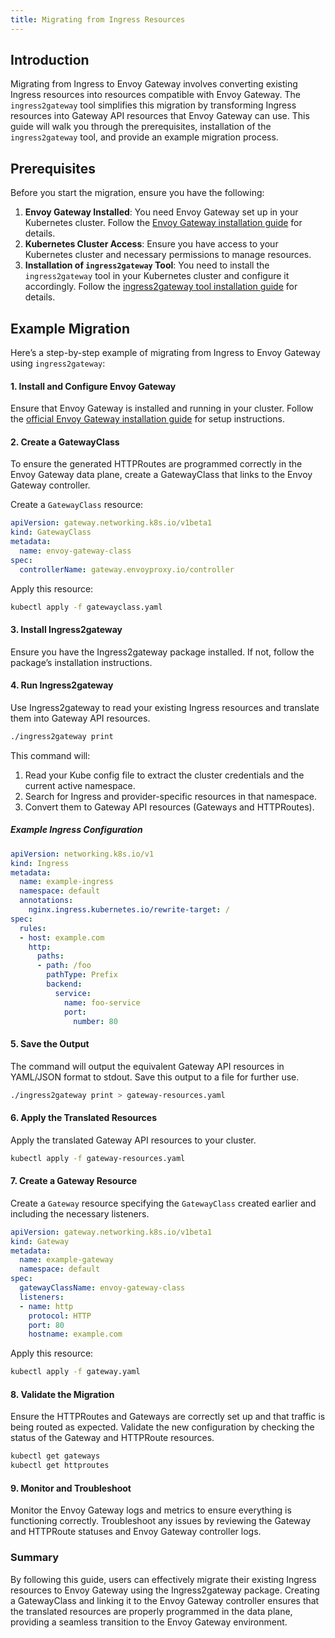 ```yaml
---
title: Migrating from Ingress Resources
---
```


## Introduction

Migrating from Ingress to Envoy Gateway involves converting existing Ingress resources into resources compatible with Envoy Gateway. The `ingress2gateway` tool simplifies this migration by transforming Ingress resources into Gateway API resources that Envoy Gateway can use. This guide will walk you through the prerequisites, installation of the `ingress2gateway` tool, and provide an example migration process.

## Prerequisites

Before you start the migration, ensure you have the following:

1. **Envoy Gateway Installed**: You need Envoy Gateway set up in your Kubernetes cluster. Follow the [Envoy Gateway installation guide](../install) for details.
2. **Kubernetes Cluster Access**: Ensure you have access to your Kubernetes cluster and necessary permissions to manage resources.
3. **Installation of `ingress2gateway` Tool**: You need to install the `ingress2gateway` tool in your Kubernetes cluster and configure it accordingly. Follow the [ingress2gateway tool installation guide](https://github.com/kubernetes-sigs/ingress2gateway/blob/main/README.md#installation) for details.

## Example Migration

Here’s a step-by-step example of migrating from Ingress to Envoy Gateway using `ingress2gateway`:

#### 1. Install and Configure Envoy Gateway

Ensure that Envoy Gateway is installed and running in your cluster. Follow the [official Envoy Gateway installation guide](../install) for setup instructions.

#### 2. Create a GatewayClass

To ensure the generated HTTPRoutes are programmed correctly in the Envoy Gateway data plane, create a GatewayClass that links to the Envoy Gateway controller.

Create a `GatewayClass` resource:

```yaml
apiVersion: gateway.networking.k8s.io/v1beta1
kind: GatewayClass
metadata:
  name: envoy-gateway-class
spec:
  controllerName: gateway.envoyproxy.io/controller
```

Apply this resource:

```sh
kubectl apply -f gatewayclass.yaml
```

#### 3. Install Ingress2gateway

Ensure you have the Ingress2gateway package installed. If not, follow the package’s installation instructions.

#### 4. Run Ingress2gateway

Use Ingress2gateway to read your existing Ingress resources and translate them into Gateway API resources.

```sh
./ingress2gateway print
```

This command will:
1. Read your Kube config file to extract the cluster credentials and the current active namespace.
2. Search for Ingress and provider-specific resources in that namespace.
3. Convert them to Gateway API resources (Gateways and HTTPRoutes).

##### Example Ingress Configuration

```yaml
apiVersion: networking.k8s.io/v1
kind: Ingress
metadata:
  name: example-ingress
  namespace: default
  annotations:
    nginx.ingress.kubernetes.io/rewrite-target: /
spec:
  rules:
  - host: example.com
    http:
      paths:
      - path: /foo
        pathType: Prefix
        backend:
          service:
            name: foo-service
            port:
              number: 80
```

#### 5. Save the Output

The command will output the equivalent Gateway API resources in YAML/JSON format to stdout. Save this output to a file for further use.

```sh
./ingress2gateway print > gateway-resources.yaml
```

#### 6. Apply the Translated Resources

Apply the translated Gateway API resources to your cluster.

```sh
kubectl apply -f gateway-resources.yaml
```

#### 7. Create a Gateway Resource

Create a `Gateway` resource specifying the `GatewayClass` created earlier and including the necessary listeners.

```yaml
apiVersion: gateway.networking.k8s.io/v1beta1
kind: Gateway
metadata:
  name: example-gateway
  namespace: default
spec:
  gatewayClassName: envoy-gateway-class
  listeners:
  - name: http
    protocol: HTTP
    port: 80
    hostname: example.com
```

Apply this resource:

```sh
kubectl apply -f gateway.yaml
```

#### 8. Validate the Migration

Ensure the HTTPRoutes and Gateways are correctly set up and that traffic is being routed as expected. Validate the new configuration by checking the status of the Gateway and HTTPRoute resources.

```sh
kubectl get gateways
kubectl get httproutes
```

#### 9. Monitor and Troubleshoot

Monitor the Envoy Gateway logs and metrics to ensure everything is functioning correctly. Troubleshoot any issues by reviewing the Gateway and HTTPRoute statuses and Envoy Gateway controller logs.

### Summary

By following this guide, users can effectively migrate their existing Ingress resources to Envoy Gateway using the Ingress2gateway package. Creating a GatewayClass and linking it to the Envoy Gateway controller ensures that the translated resources are properly programmed in the data plane, providing a seamless transition to the Envoy Gateway environment.